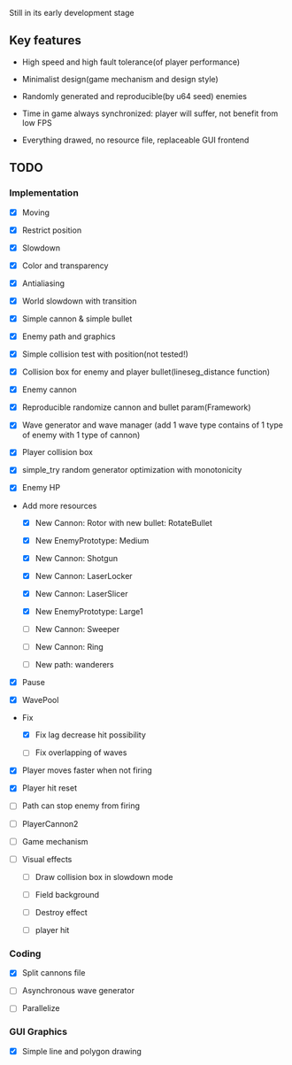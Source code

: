 Still in its early development stage

## Key features

* High speed and high fault tolerance(of player performance)

* Minimalist design(game mechanism and design style) 

* Randomly generated and reproducible(by u64 seed) enemies

* Time in game always synchronized: player will suffer, not benefit from low FPS

* Everything drawed, no resource file, replaceable GUI frontend

## TODO

### Implementation

* [x] Moving

* [x] Restrict position

* [x] Slowdown

* [x] Color and transparency

* [x] Antialiasing

* [x] World slowdown with transition

* [x] Simple cannon & simple bullet

* [x] Enemy path and graphics

* [x] Simple collision test with position(not tested!)

* [x] Collision box for enemy and player bullet(lineseg\_distance function)

* [x] Enemy cannon

* [x] Reproducible randomize cannon and bullet param(Framework)

* [x] Wave generator and wave manager
(add 1 wave type contains of 1 type of enemy with 1 type of cannon)

* [x] Player collision box

* [x] simple\_try random generator optimization with monotonicity

* [x] Enemy HP

* Add more resources

	* [x] New Cannon: Rotor with new bullet: RotateBullet

	* [x] New EnemyPrototype: Medium

	* [x] New Cannon: Shotgun

	* [x] New Cannon: LaserLocker

	* [x] New Cannon: LaserSlicer

	* [x] New EnemyPrototype: Large1

	* [ ] New Cannon: Sweeper

	* [ ] New Cannon: Ring

	* [ ] New path: wanderers

* [x] Pause

* [x] WavePool

* Fix

	* [x] Fix lag decrease hit possibility
	
	* [ ] Fix overlapping of waves
	
* [x] Player moves faster when not firing

* [x] Player hit reset

* [ ] Path can stop enemy from firing

* [ ] PlayerCannon2

* [ ] Game mechanism

* [ ] Visual effects

	* [ ] Draw collision box in slowdown mode

	* [ ] Field background

	* [ ] Destroy effect

	* [ ] player hit

### Coding

* [x] Split cannons file

* [ ] Asynchronous wave generator

* [ ] Parallelize

### GUI Graphics

* [x] Simple line and polygon drawing
